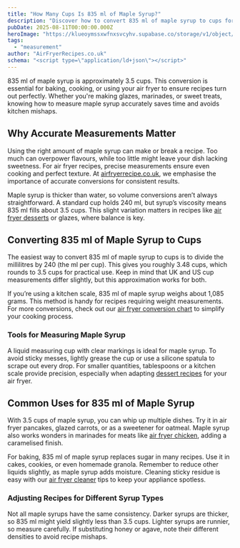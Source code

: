 ```yaml
---
title: "How Many Cups Is 835 ml of Maple Syrup?"
description: "Discover how to convert 835 ml of maple syrup to cups for perfect baking and air fryer recipes. Get precise measurements in seconds!"
pubDate: 2025-08-11T00:00:00.000Z
heroImage: "https://klueoymssxwfnxsvcyhv.supabase.co/storage/v1/object/public/md/how-many-cups-is-835-ml-of-maple-syrup-5c00e063.webp"
tags:
  - "measurement"
author: "AirFryerRecipes.co.uk"
schema: "<script type=\"application/ld+json\"></script>"
---
```


<p>835 ml of maple syrup is approximately 3.5 cups. This conversion is essential for baking, cooking, or using your air fryer to ensure recipes turn out perfectly. Whether you're making glazes, marinades, or sweet treats, knowing how to measure maple syrup accurately saves time and avoids kitchen mishaps.</p>

<h2>Why Accurate Measurements Matter</h2>
<p>Using the right amount of maple syrup can make or break a recipe. Too much can overpower flavours, while too little might leave your dish lacking sweetness. For air fryer recipes, precise measurements ensure even cooking and perfect texture. At <a href=https://www.airfryerrecipe.co.uk/>airfryerrecipe.co.uk</a>, we emphasise the importance of accurate conversions for consistent results.</p>

<p>Maple syrup is thicker than water, so volume conversions aren’t always straightforward. A standard cup holds 240 ml, but syrup’s viscosity means 835 ml fills about 3.5 cups. This slight variation matters in recipes like <a href=https://www.airfryerrecipe.co.uk/recipes>air fryer desserts</a> or glazes, where balance is key.</p>

<h2>Converting 835 ml of Maple Syrup to Cups</h2>
<p>The easiest way to convert 835 ml of maple syrup to cups is to divide the millilitres by 240 (the ml per cup). This gives you roughly 3.48 cups, which rounds to 3.5 cups for practical use. Keep in mind that UK and US cup measurements differ slightly, but this approximation works for both.</p>

<p>If you’re using a kitchen scale, 835 ml of maple syrup weighs about 1,085 grams. This method is handy for recipes requiring weight measurements. For more conversions, check out our <a href=https://www.airfryerrecipe.co.uk/air-fryer-conversion-chart>air fryer conversion chart</a> to simplify your cooking process.</p>

<h3>Tools for Measuring Maple Syrup</h3>
<p>A liquid measuring cup with clear markings is ideal for maple syrup. To avoid sticky messes, lightly grease the cup or use a silicone spatula to scrape out every drop. For smaller quantities, tablespoons or a kitchen scale provide precision, especially when adapting <a href=https://www.airfryerrecipe.co.uk/recipe-category/dessert>dessert recipes</a> for your air fryer.</p>

<h2>Common Uses for 835 ml of Maple Syrup</h2>
<p>With 3.5 cups of maple syrup, you can whip up multiple dishes. Try it in air fryer pancakes, glazed carrots, or as a sweetener for oatmeal. Maple syrup also works wonders in marinades for meats like <a href=https://www.airfryerrecipe.co.uk/recipe-category/chicken>air fryer chicken</a>, adding a caramelised finish.</p>

<p>For baking, 835 ml of maple syrup replaces sugar in many recipes. Use it in cakes, cookies, or even homemade granola. Remember to reduce other liquids slightly, as maple syrup adds moisture. Cleaning sticky residue is easy with our <a href=https://www.airfryerrecipe.co.uk/air-fryer-cleaner>air fryer cleaner</a> tips to keep your appliance spotless.</p>

<h3>Adjusting Recipes for Different Syrup Types</h3>
<p>Not all maple syrups have the same consistency. Darker syrups are thicker, so 835 ml might yield slightly less than 3.5 cups. Lighter syrups are runnier, so measure carefully. If substituting honey or agave, note their different densities to avoid recipe mishaps.</p>